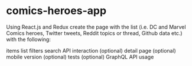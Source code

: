 # comics-heroes-app

Using React.js and Redux create the page with the list (i.e. DC and Marvel Comics heroes, Twitter tweets, Reddit topics or thread, Github data etc.) with the following:

items list
filters
search
API interaction
(optional) detail page
(optional) mobile version
(optional) tests
(optional) GraphQL API usage
